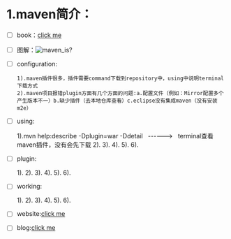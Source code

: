 1.maven简介：
===========

- [ ] book：[click me](https://www.sonatype.com/download-your-ebook?submissionGuid=a990c02d-8aa4-43dc-815c-a3b143d20d0a)

- [ ] 图解：![maven_is?](https://timgsa.baidu.com/timg?image&quality=80&size=b9999_10000&sec=1525183398250&di=892bd19d894b85d28c7da8b7472b41fd&imgtype=jpg&src=http%3A%2F%2Fimg2.imgtn.bdimg.com%2Fit%2Fu%3D1776121882%2C3041498477%26fm%3D214%26gp%3D0.jpg)

- [ ] configuration:

      1).maven插件很多，插件需要command下载到repository中，using中说明terminal下载方式        
      2).maven项目报错plugin方面有几个方面的问题:a.配置文件（例如：Mirror配置多个产生版本不一）b.缺少插件（去本地仓库查看）c.eclipse没有集成maven（没有安装m2e）
    

- [ ] using:
  
    1).mvn help:describe -Dplugin=war -Ddetail   ------>   terminal查看maven插件，没有会先下载
    2).
    3).
    4).
    5).
    6).
  
  

- [ ] plugin:

  1).
  2).
  3).
  4).
  5).
  6).
  
  

- [ ] working:

  
  1).
  2).
  3).
  4).
  5).
  6).
  
  
  
- [ ] website:[click me](https://maven.apache.org)

- [ ] blog:[click me]()



